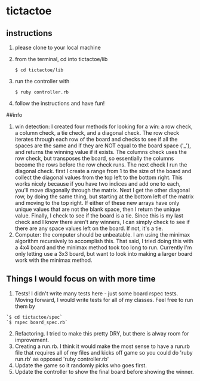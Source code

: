 # tictactoe

## instructions
  1. please clone to your local machine
  2. from the terminal, cd into tictactoe/lib 
  
      `$ cd tictactoe/lib`

  3. run the controller with
  
      `$ ruby controller.rb`

  4. follow the instructions and have fun!


##info
  1. win detection: I created four methods for looking for a win: a row check, a column check, a tie check, and a diagonal check. The row check iterates through each row of the board and checks to see if all the spaces are the same and if they are NOT equal to the board space ('_'), and returns the winning value if it exists. The columns check uses the row check, but transposes the board, so essentially the columns become the rows before the row check runs. The next check I run the diagonal check. first I create a range from 1 to the size of the board and collect the diagonal values from the top left to the bottom right. This works nicely because if you have two indices and add one to each, you'll move diagonally through the matrix. Next I get the other diagonal row, by doing the same thing, but starting at the bottom left of the matrix and moving to the top right. If either of these new arrays have only unique values that are not the blank space, then I return the unique value. Finally, I check to see if the board is a tie. Since this is my last check and I know there aren't any winners, I can simply check to see if there are any space values left on the board. If not, it's a tie.
  2. Computer: the computer should be unbeatable. I am using the minimax algorithm recursively to accomplish this. That said, I tried doing this with a 4x4 board and the minimax method took too long to run. Currently I'm only letting use a 3x3 board, but want to look into making a larger board work with the minimax method.

## Things I would focus on with more time
  1. Tests! I didn't write many tests here - just some board rspec tests.  Moving forward, I would write tests for all of my classes. Feel free to run them by
  
    `$ cd tictactoe/spec`
    `$ rspec board_spec.rb`
  
  2. Refactoring. I tried to make this pretty DRY, but there is alway room for improvement.
  3. Creating a run.rb. I think it would make the most sense to have a run.rb file that requires all of my files and kicks off game so you could do 'ruby run.rb' as opposed 'ruby controller.rb'
  4. Update the game so it randomly picks who goes first.
  5. Update the controller to show the final board before showing the winner.
